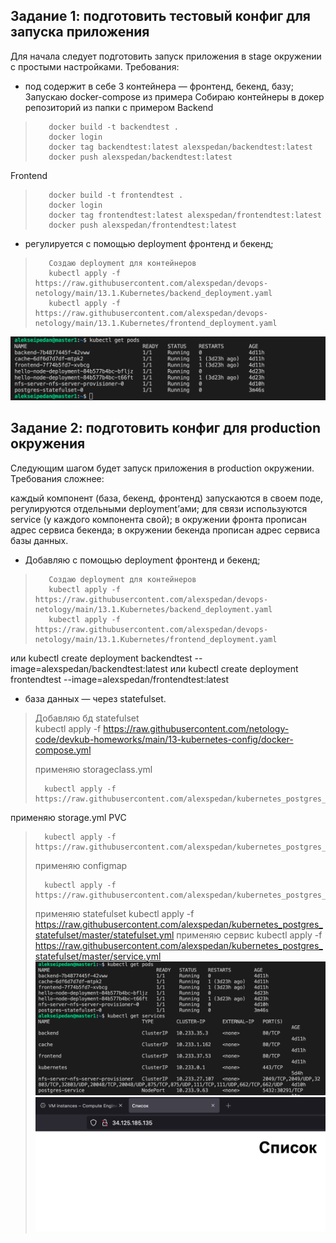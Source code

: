 ## Задание 1: подготовить тестовый конфиг для запуска приложения
Для начала следует подготовить запуск приложения в stage окружении с простыми настройками. Требования:

- под содержит в себе 3 контейнера — фронтенд, бекенд, базу;
Запускаю docker-compose из примера
 Собираю контейнеры в докер репозиторий из папки с примером
Backend
>        docker build -t backendtest .
>        docker login
>        docker tag backendtest:latest alexspedan/backendtest:latest
>        docker push alexspedan/backendtest:latest
Frontend
>        docker build -t frontendtest .
>        docker login
>        docker tag frontendtest:latest alexspedan/frontendtest:latest
>        docker push alexspedan/frontendtest:latest
- регулируется с помощью deployment фронтенд и бекенд;
>        Создаю deployment для контейнеров
>        kubectl apply -f https://raw.githubusercontent.com/alexspedan/devops-netology/main/13.1.Kubernetes/backend_deployment.yaml
>        kubectl apply -f https://raw.githubusercontent.com/alexspedan/devops-netology/main/13.1.Kubernetes/frontend_deployment.yaml
![](https://github.com/alexspedan/devops-netology/raw/main/13.1.Kubernetes/%D0%A1%D0%BD%D0%B8%D0%BC%D0%BE%D0%BA%20%D1%8D%D0%BA%D1%80%D0%B0%D0%BD%D0%B0%202021-11-25%20%D0%B2%2021.17.57.png)

## Задание 2: подготовить конфиг для production окружения
Следующим шагом будет запуск приложения в production окружении. Требования сложнее:

каждый компонент (база, бекенд, фронтенд) запускаются в своем поде, регулируются отдельными deployment’ами;
для связи используются service (у каждого компонента свой);
в окружении фронта прописан адрес сервиса бекенда;
в окружении бекенда прописан адрес сервиса базы данных.
- Добавляю с помощью deployment фронтенд и бекенд;
>        Создаю deployment для контейнеров
>        kubectl apply -f https://raw.githubusercontent.com/alexspedan/devops-netology/main/13.1.Kubernetes/backend_deployment.yaml
>        kubectl apply -f https://raw.githubusercontent.com/alexspedan/devops-netology/main/13.1.Kubernetes/frontend_deployment.yaml
или kubectl create deployment backendtest --image=alexspedan/backendtest:latest
или kubectl create deployment frontendtest --image=alexspedan/frontendtest:latest
- база данных — через statefulset.
> Добавляю бд statefulset  
>        kubectl apply -f https://raw.githubusercontent.com/netology-code/devkub-homeworks/main/13-kubernetes-config/docker-compose.yml
> 
> применяю storageclass.yml
> 
>       kubectl apply -f https://raw.githubusercontent.com/alexspedan/kubernetes_postgres_statefulset/master/storageclass.yml
применяю storage.yml PVC

>       kubectl apply -f https://raw.githubusercontent.com/alexspedan/kubernetes_postgres_statefulset/master/storage.yml
> применяю configmap
> 
>       kubectl apply -f https://raw.githubusercontent.com/alexspedan/kubernetes_postgres_statefulset/master/configmap.yml
> применяю statefulset
>       kubectl apply -f https://raw.githubusercontent.com/alexspedan/kubernetes_postgres_statefulset/master/statefulset.yml
> применяю сервис
>       kubectl apply -f https://raw.githubusercontent.com/alexspedan/kubernetes_postgres_statefulset/master/service.yml
![](https://github.com/alexspedan/devops-netology/raw/main/13.1.Kubernetes/pic2.png)
![](https://github.com/alexspedan/devops-netology/raw/main/13.1.Kubernetes/pic3.png)
